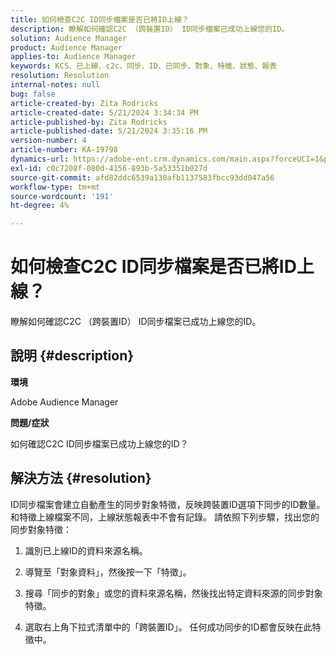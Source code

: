 ```yaml
---
title: 如何檢查C2C ID同步檔案是否已將ID上線？
description: 瞭解如何確認C2C （跨裝置ID） ID同步檔案已成功上線您的ID。
solution: Audience Manager
product: Audience Manager
applies-to: Audience Manager
keywords: KCS、已上線、c2c、同步、ID、已同步、對象、特徵、狀態、報表
resolution: Resolution
internal-notes: null
bug: false
article-created-by: Zita Rodricks
article-created-date: 5/21/2024 3:34:34 PM
article-published-by: Zita Rodricks
article-published-date: 5/21/2024 3:35:16 PM
version-number: 4
article-number: KA-19798
dynamics-url: https://adobe-ent.crm.dynamics.com/main.aspx?forceUCI=1&pagetype=entityrecord&etn=knowledgearticle&id=cc0f639a-8717-ef11-9f89-6045bd06eea5
exl-id: c0c7208f-080d-4156-893b-5a53351b027d
source-git-commit: afd82ddc6539a130afb1137583fbcc93dd047a56
workflow-type: tm+mt
source-wordcount: '191'
ht-degree: 4%

---
```


# 如何檢查C2C ID同步檔案是否已將ID上線？


瞭解如何確認C2C （跨裝置ID） ID同步檔案已成功上線您的ID。

## 說明 {#description}


<b>環境</b>

Adobe Audience Manager

<b>問題/症狀</b>

如何確認C2C ID同步檔案已成功上線您的ID？




## 解決方法 {#resolution}


ID同步檔案會建立自動產生的同步對象特徵，反映跨裝置ID選項下同步的ID數量。 和特徵上線檔案不同，上線狀態報表中不會有記錄。 請依照下列步驟，找出您的同步對象特徵：

1) 識別已上線ID的資料來源名稱。

2) 導覽至「對象資料」，然後按一下「特徵」。

3) 搜尋「同步的對象」或您的資料來源名稱，然後找出特定資料來源的同步對象特徵。

4) 選取右上角下拉式清單中的「跨裝置ID」。 任何成功同步的ID都會反映在此特徵中。
